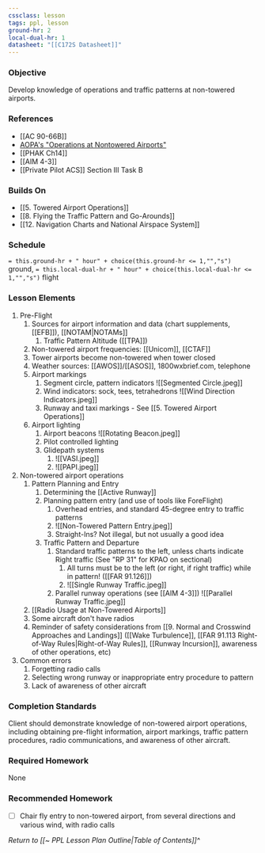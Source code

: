 ```yaml
---
cssclass: lesson
tags: ppl, lesson
ground-hr: 2
local-dual-hr: 1
datasheet: "[[C172S Datasheet]]"
---
```

### Objective
Develop knowledge of operations and traffic patterns at non-towered airports.

### References
- [[AC 90-66B]]
- [AOPA's "Operations at Nontowered Airports"](https://www.aopa.org/-/media/files/aopa/home/pilot-resources/asi/safety-advisors/sa08.pdf)
- [[PHAK Ch14]]
- [[AIM 4-3]]
- [[Private Pilot ACS]] Section III Task B

### Builds On
- [[5. Towered Airport Operations]]
- [[8. Flying the Traffic Pattern and Go-Arounds]]
- [[12. Navigation Charts and National Airspace System]]

### Schedule
`= this.ground-hr + " hour" + choice(this.ground-hr <= 1,"","s")` ground, `= this.local-dual-hr + " hour" + choice(this.local-dual-hr <= 1,"","s")` flight

### Lesson Elements
1. Pre-Flight
	1. Sources for airport information and data (chart supplements, [[EFB]]), [[NOTAM|NOTAMs]]
		1. Traffic Pattern Altitude ([[TPA]])
	2. Non-towered airport frequencies: [[Unicom]], [[CTAF]]
	3. Tower airports become non-towered when tower closed
	4. Weather sources: [[AWOS]]/[[ASOS]], 1800wxbrief.com, telephone
	5. Airport markings
		1. Segment circle, pattern indicators ![[Segmented Circle.jpeg]]
		3. Wind indicators: sock, tees, tetrahedrons ![[Wind Direction Indicators.jpeg]]
		4. Runway and taxi markings - See [[5. Towered Airport Operations]]
	6. Airport lighting
		1. Airport beacons ![[Rotating Beacon.jpeg]]
		3. Pilot controlled lighting
		4. Glidepath systems 
			1. ![[VASI.jpeg]]
			2. ![[PAPI.jpeg]]
2. Non-towered airport operations
	1. Pattern Planning and Entry
		1. Determining the [[Active Runway]]
		2. Planning pattern entry (and use of tools like ForeFlight)
			1. Overhead entries, and standard 45-degree entry to traffic patterns
			2.  ![[Non-Towered Pattern Entry.jpeg]]
			3. Straight-Ins? Not illegal, but not usually a good idea
		3. Traffic Pattern and Departure
			1. Standard traffic patterns to the left, unless charts indicate Right traffic (See "RP 31" for KPAO on sectional)
				1. All turns must be to the left (or right, if right traffic) while in pattern! ([[FAR 91.126]])
				2. ![[Single Runway Traffic.jpeg]]
			2. Parallel runway operations (see [[AIM 4-3]]) ![[Parallel Runway Traffic.jpeg]]
	2. [[Radio Usage at Non-Towered Airports]]
	3. Some aircraft don't have radios
	4. Reminder of safety considerations from [[9. Normal and Crosswind Approaches and Landings]] ([[Wake Turbulence]], [[FAR 91.113 Right-of-Way Rules|Right-of-Way Rules]], [[Runway Incursion]], awareness of other operations, etc)
3. Common errors
	1. Forgetting radio calls
	2. Selecting wrong runway or inappropriate entry procedure to pattern
	3. Lack of awareness of other aircraft


### Completion Standards
Client should demonstrate knowledge of non-towered airport operations, including obtaining pre-flight information, airport markings, traffic pattern procedures, radio communications, and awareness of other aircraft.

### Required Homework
None

### Recommended Homework 
- [ ] Chair fly entry to non-towered airport, from several directions and various wind, with radio calls

*Return to [[~ PPL Lesson Plan Outline|Table of Contents]]^*